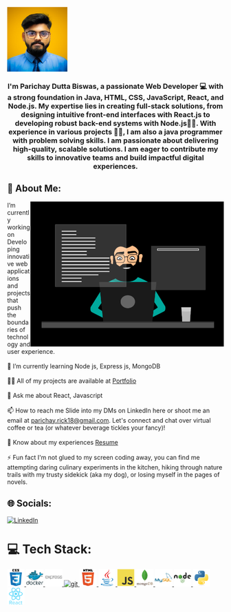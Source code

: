<img align='center' src='img\1000045457-removebg-preview.jpg' alt='cover image' width="140" height="150" />

<h3 align='center'> I'm Parichay Dutta Biswas, a passionate Web Developer 💻 with a strong foundation in Java, HTML, CSS, JavaScript, React, and Node.js. My expertise lies in creating full-stack solutions, from designing intuitive front-end interfaces with React.js to developing robust back-end systems with Node.js🚀🚀. With experience in various projects 🧑‍💻, I am also a java programmer with problem solving skills. I am passionate about delivering high-quality, scalable solutions. I am eager to contribute my skills to innovative teams and build impactful digital experiences.</h3> 

## 💫 About Me:

<img align='right' src='img\UI Developer.gif' alt='coding gif' width='450px'/>

I’m currently working on Developing innovative web applications and projects that push the boundaries of technology and user experience.<br><br>🌱 I’m currently learning Node js, Express js, MongoDB<br><br>👨‍💻 All of my projects are available at [Portfolio](https://portfolio-eight-mu-31.vercel.app/)<br><br>💬 Ask me about React, Javascript<br><br>📫 How to reach me Slide into my DMs on LinkedIn here or shoot me an email at parichay.rick18@gmail.com. Let's connect and chat over virtual coffee or tea (or whatever beverage tickles your fancy)!<br><br>📄 Know about my experiences [Resume](https://drive.google.com/file/d/1nvp5aK7DcN3vomekZXSsf7rOnrA77Ber/view?usp=drive_link)<br><br>⚡ Fun fact I'm not glued to my screen coding away, you can find me attempting daring culinary experiments in the kitchen, hiking through nature trails with my trusty sidekick (aka my dog), or losing myself in the pages of novels.


## 🌐 Socials:
[![LinkedIn](https://img.shields.io/badge/LinkedIn-%230077B5.svg?logo=linkedin&logoColor=white)]([https://www.linkedin.com/in/parichay-dutta-biswas-0a40191b5/](https://www.linkedin.com/in/parichay-dutta-biswas-0a40191b5/)) 

# 💻 Tech Stack:

<p align="left"> <a href="https://www.w3schools.com/css/" target="_blank" rel="noreferrer"> <img src="https://raw.githubusercontent.com/devicons/devicon/master/icons/css3/css3-original-wordmark.svg" alt="css3" width="40" height="40"/> </a>  <a href="https://www.docker.com/" target="_blank" rel="noreferrer"> <img src="https://raw.githubusercontent.com/devicons/devicon/master/icons/docker/docker-original-wordmark.svg" alt="docker" width="40" height="40"/> </a>  <a href="https://expressjs.com" target="_blank" rel="noreferrer"> <img src="https://raw.githubusercontent.com/devicons/devicon/master/icons/express/express-original-wordmark.svg" alt="express" width="40" height="40"/> </a> <a href="https://git-scm.com/" target="_blank" rel="noreferrer"> <img src="https://www.vectorlogo.zone/logos/git-scm/git-scm-icon.svg" alt="git" width="40" height="40"/>  </a>  <a href="https://www.w3.org/html/" target="_blank" rel="noreferrer"> <img src="https://raw.githubusercontent.com/devicons/devicon/master/icons/html5/html5-original-wordmark.svg" alt="html5" width="40" height="40"/> </a>  <a href="https://www.java.com" target="_blank" rel="noreferrer"> <img src="https://raw.githubusercontent.com/devicons/devicon/master/icons/java/java-original.svg" alt="java" width="40" height="40"/> </a> <a href="https://developer.mozilla.org/en-US/docs/Web/JavaScript" target="_blank" rel="noreferrer"> <img src="https://raw.githubusercontent.com/devicons/devicon/master/icons/javascript/javascript-original.svg" alt="javascript" width="40" height="40"/> </a>  <a href="https://www.mongodb.com/" target="_blank" rel="noreferrer"> <img src="https://raw.githubusercontent.com/devicons/devicon/master/icons/mongodb/mongodb-original-wordmark.svg" alt="mongodb" width="40" height="40"/> </a>  <a href="https://www.mysql.com/" target="_blank" rel="noreferrer"> <img src="https://raw.githubusercontent.com/devicons/devicon/master/icons/mysql/mysql-original-wordmark.svg" alt="mysql" width="40" height="40"/> </a>  <a href="https://nodejs.org" target="_blank" rel="noreferrer"> <img src="https://raw.githubusercontent.com/devicons/devicon/master/icons/nodejs/nodejs-original-wordmark.svg" alt="nodejs" width="40" height="40"/> </a> <a href="https://www.python.org" target="_blank" rel="noreferrer"> <img src="https://raw.githubusercontent.com/devicons/devicon/master/icons/python/python-original.svg" alt="python" width="40" height="40"/>  </a> <a href="https://reactjs.org/" target="_blank" rel="noreferrer"> <img src="https://raw.githubusercontent.com/devicons/devicon/master/icons/react/react-original-wordmark.svg" alt="react" width="40" height="40"/> </a> </p>

<!-- # 📊 GitHub Stats:
![](https://github-readme-stats.vercel.app/api?username=trishaDas13&theme=dracula&hide_border=false&include_all_commits=false&count_private=false)<br/>
![](https://github-readme-streak-stats.herokuapp.com/?user=trishaDas13&theme=dracula&hide_border=false)<br/>
![](https://github-readme-stats.vercel.app/api/top-langs/?username=trishaDas13&theme=dracula&hide_border=false&include_all_commits=false&count_private=false&layout=compact)

## 🏆 GitHub Trophies
![](https://github-profile-trophy.vercel.app/?username=trishaDas13&theme=monokai&no-frame=true&no-bg=true&margin-w=4)

### ✍️ Random Dev Quote
![](https://quotes-github-readme.vercel.app/api?type=vetical&theme=dark)

### 😂 Random Dev Meme
<img src='https://randommeme-five.vercel.app/' style="height: 400px;"/>

---
[![](https://visitcount.itsvg.in/api?id=trishaDas13&label=Profile%20Views&pretty=false)](https://visitcount.itsvg.in)

Proudly created with GPRM ( https://gprm.itsvg.in ) -->
